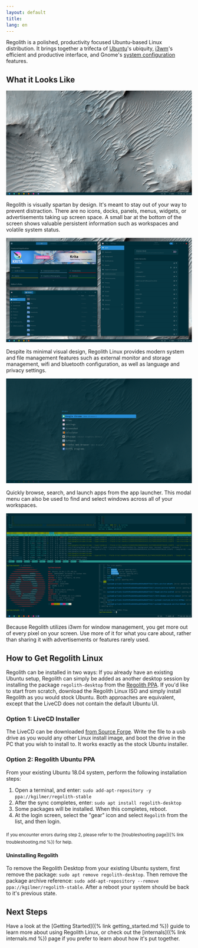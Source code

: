 ```yaml
---
layout: default
title: 
lang: en
---
```


Regolith is a polished, productivity focused Ubuntu-based Linux distribution. It brings together a trifecta of [Ubuntu](https://www.ubuntu.com/)'s ubiquity, [i3wm](https://i3wm.org/)'s efficient and productive interface, and Gnome's [system configuration](https://gitlab.gnome.org/GNOME/gnome-control-center) features.

## What it Looks Like

<a href="/assets/screenshot-empty.png"><img class="screenshot" alt="Empty Desktop" src="/assets/screenshot-empty.png"/></a>

Regolith is visually spartan by design.  It's meant to stay out of your way to prevent distraction.  There are no icons, docks, panels, menus, widgets, or advertisements taking up screen space.  A small bar at the bottom of the screen shows valuable persistent information such as workspaces and volatile system status.

<a href="/assets/screenshot-apps.png"><img class="screenshot" alt="Tiled Windows" src="/assets/screenshot-apps.png"/></a>

Despite its minimal visual design, Regolith Linux provides modern system and file management features such as external monitor and storage management, wifi and bluetooth configuration, as well as language and privacy settings.

<a href="/assets/screenshot-rofi.png"><img class="screenshot" alt="Launch Apps" src="/assets/screenshot-rofi.png"/></a>

Quickly browse, search, and launch apps from the app launcher.  This modal menu can also be used to find and select windows across all of your workspaces.

<a href="/assets/screenshot-term.png"><img class="screenshot" alt="View Terminals" src="/assets/screenshot-term.png"/></a>

Because Regolith utilizes i3wm for window management, you get more out of every pixel on your screen. Use more of it for what you care about, rather than sharing it with advertisements or features rarely used.

## How to Get Regolith Linux

Regolith can be installed in two ways:  If you already have an existing Ubuntu setup, Regolith can simply be added as another desktop session by installing the package `regolith-desktop` from the [Regolith PPA](https://launchpad.net/~kgilmer/+archive/ubuntu/regolith-stable).  If you'd like to start from scratch, download the Regolith Linux ISO and simply install Regolith as you would stock Ubuntu.  Both approaches are equivalent, except that the LiveCD does not contain the default Ubuntu UI.

### Option 1: LiveCD Installer

The LiveCD can be downloaded [from Source Forge](https://sourceforge.net/projects/regolith-linux/).  Write the file to a usb drive as you would any other Linux install image, and boot the drive in the PC that you wish to install to.  It works exactly as the stock Ubuntu installer.

### Option 2: Regolith Ubuntu PPA

From your existing Ubuntu 18.04 system, perform the following installation steps: 

1. Open a terminal, and enter: `sudo add-apt-repository -y ppa://kgilmer/regolith-stable`
2. After the sync completes, enter: `sudo apt install regolith-desktop`
3. Some packages will be installed.  When this completes, reboot.
4. At the login screen, select the "gear" icon and select `Regolith` from the list, and then login.

<sub>If you encounter errors during step 2, please refer to the [troubleshooting page]({% link troubleshooting.md %}) for help.</sub>

#### Uninstalling Regolith

To remove the Regolith Desktop from your existing Ubuntu system, first remove the package: `sudo apt remove regolith-desktop`.  Then remove the package archive reference: `sudo add-apt-repository --remove ppa://kgilmer/regolith-stable`.  After a reboot your system should be back to it's previous state.

## Next Steps

Have a look at the [Getting Started]({% link getting_started.md %}) guide to learn more about using Regolith Linux, or check out the [internals]({% link internals.md %}) page if you prefer to learn about how it's put together.  
